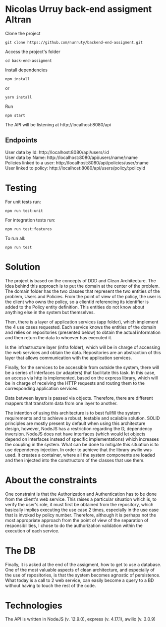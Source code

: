 # Nicolas Urruy back-end assigment Altran

Clone the project
```
git clone https://github.com/nurruty/backend-end-assigment.git
```
Access the project's folder
```
cd back-end-assigment
```
Install dependencies
```
npm install
```
or
```
yarn install
```

Run 
```
npm start
```
The API will be listening at http://localhost:8080/api  

## Endpoints
User data by Id: http://localhost:8080/api/users/:id  
User data by Name: http://localhost:8080/api/users/name/:name  
Policies linked to a user:  http://localhost:8080/api/policies/user/:name  
User linked to policy: http://localhost:8080/api/users/policy/:policyId  

# Testing
For unit tests run:

```
npm run test:unit
```

For integration tests run:
```
npm run test:features
```
To run all:
```
npm run test
```

# Solution
The project is based on the concepts of DDD and Clean Architecture. The idea behind this approach is to put the domain at the center of the problem. The domain folder has the two classes that represent the two entities of the problem, Users and Policies. From the point of view of the policy, the user is the client who owns the policy, so a clientId referencing its identifier is added to the Policy entity definition. This entities do not know about anything else in the system but themselves.

Then, there is a layer of application services (app folder), which implement the 4 use cases requested. Each service knows the entities of the domain and relies on repositories (presented below) to obtain the actual information and then return the data to whoever has executed it.

Is the infrastructure layer (infra folder), which will be in charge of accessing the web services and obtain the data. Repositories are an abstraction of this layer that allows communication with the application services.

Finally, for the services to be accessible from outside the system, there will be a series of interfaces (or adapters) that facilitate this task. In this case, an access via http is implemented, based on the express library, which will be in charge of receiving the HTTP requests and routing them to the corresponding application services.

Data between layers is passed via objects. Therefore, there are different mappers that transform data from one layer to another. 

The intention of using this architecture is to best fullfill the system requirements and to achieve a robust, testable and scalable solution. SOLID principles are mostly present by default when using this architecture design, however, NodeJS has a restriction regarding the D, dependency inversion. NodeJS does not have interfaces (which would let objects depend on interfaces instead of specific implementations) which increases the coupling in the system.
What can be done to mitigate this situation is to use dependency injection. In order to achieve that the library awilix was used. It creates a container, where all the system components are loaded and then injected into the constructors of the classes that use them.


# About the constraints
One constraint is that the Authorization and Authentication has to be done from the client's web service. This raises a particular situation which is, to verify the user's role, it must first be obtained from the repository, which basically implies executing the use case 2 times, especially in the use case that is invoked by policy number. Therefore, although it is perhaps not the most appropriate approach from the point of view of the separation of responsibilities, I chose to do the authorization validation within the execution of each service.

# The DB
Finally, it is asked at the end of the assigment, how to get to use a database. One of the most valuable aspects of clean architecture, and especially of the use of repositories, is that the system becomes agnostic of persistence. What today is a call to 2 web service, can easily become a query to a BD without having to touch the rest of the code.

# Technologies
The API is written in NodeJS (v. 12.9.0), express (v. 4.17.1), awilix (v. 3.0.9)
